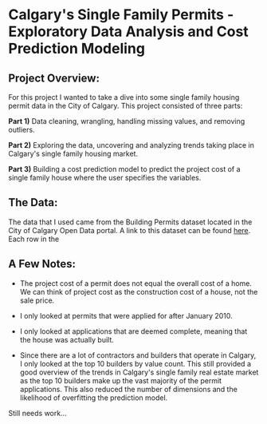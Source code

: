 # Calgary's Single Family Permits - Exploratory Data Analysis and Cost Prediction Modeling

## Project Overview:

For this project I wanted to take a dive into some single family housing permit data in the City of Calgary.  This project consisted of three parts:

**Part 1)** Data cleaning, wrangling, handling missing values, and removing outliers. 

**Part 2)** Exploring the data, uncovering and analyzing trends taking place in Calgary's single family housing market.

**Part 3)** Building a cost prediction model to predict the project cost of a single family house where the user specifies the variables.

## The Data:

The data that I used came from the Building Permits dataset located in the City of Calgary Open Data portal. A link to this dataset can be found [here](https://data.calgary.ca/Business-and-Economic-Activity/Building-Permits/c2es-76ed). Each row in the 

## A Few Notes:

* The project cost of a permit does not equal the overall cost of a home. We can think of project cost as the construction cost of a house, not the sale price.

* I only looked at permits that were applied for after January 2010.

* I only looked at applications that are deemed complete, meaning that the house was actually built.

* Since there are a lot of contractors and builders that operate in Calgary, I only looked at the top 10 builders by value count. This still provided a good overview of the trends in Calgary's single family real estate market as the top 10 builders make up the vast majority of the permit applications. This also reduced the number of dimensions and the likelihood of overfitting the prediction model.





Still needs work...
